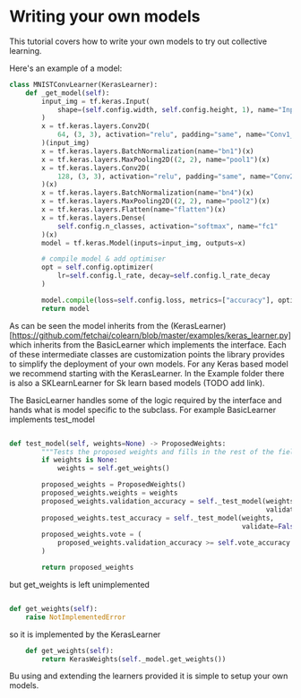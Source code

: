 # Writing your own models
This tutorial covers how to write your own models to try out collective learning.

Here's an example of a model:
```python
class MNISTConvLearner(KerasLearner):
    def _get_model(self):
        input_img = tf.keras.Input(
            shape=(self.config.width, self.config.height, 1), name="Input"
        )
        x = tf.keras.layers.Conv2D(
            64, (3, 3), activation="relu", padding="same", name="Conv1_1"
        )(input_img)
        x = tf.keras.layers.BatchNormalization(name="bn1")(x)
        x = tf.keras.layers.MaxPooling2D((2, 2), name="pool1")(x)
        x = tf.keras.layers.Conv2D(
            128, (3, 3), activation="relu", padding="same", name="Conv2_1"
        )(x)
        x = tf.keras.layers.BatchNormalization(name="bn4")(x)
        x = tf.keras.layers.MaxPooling2D((2, 2), name="pool2")(x)
        x = tf.keras.layers.Flatten(name="flatten")(x)
        x = tf.keras.layers.Dense(
            self.config.n_classes, activation="softmax", name="fc1"
        )(x)
        model = tf.keras.Model(inputs=input_img, outputs=x)

        # compile model & add optimiser
        opt = self.config.optimizer(
            lr=self.config.l_rate, decay=self.config.l_rate_decay
        )

        model.compile(loss=self.config.loss, metrics=["accuracy"], optimizer=opt)
        return model
```
As can be seen the model inherits from the (KerasLearner)[https://github.com/fetchai/colearn/blob/master/examples/keras_learner.py] which inherits from the BasicLearner which implements the interface. Each of these intermediate classes are customization points the library provides to simplify the deployment of your own models. For any Keras based model we recommend starting with the KerasLearner. In the Example folder there is also a SKLearnLearner for Sk learn based models (TODO add link).

The BasicLearner handles some of the logic required by the interface and hands what is model specific to the subclass. For example BasicLearner implements test_model
```python

def test_model(self, weights=None) -> ProposedWeights:
        """Tests the proposed weights and fills in the rest of the fields"""
        if weights is None:
            weights = self.get_weights()

        proposed_weights = ProposedWeights()
        proposed_weights.weights = weights
        proposed_weights.validation_accuracy = self._test_model(weights,
                                                                validate=True)
        proposed_weights.test_accuracy = self._test_model(weights,
                                                          validate=False)
        proposed_weights.vote = (
            proposed_weights.validation_accuracy >= self.vote_accuracy
        )

        return proposed_weights
```
but get_weights is left unimplemented
```python

def get_weights(self):
    raise NotImplementedError
```
so it is implemented by the KerasLearner
```python
    def get_weights(self):
        return KerasWeights(self._model.get_weights())
```
Bu using and extending the learners provided it is simple to setup your own models.
